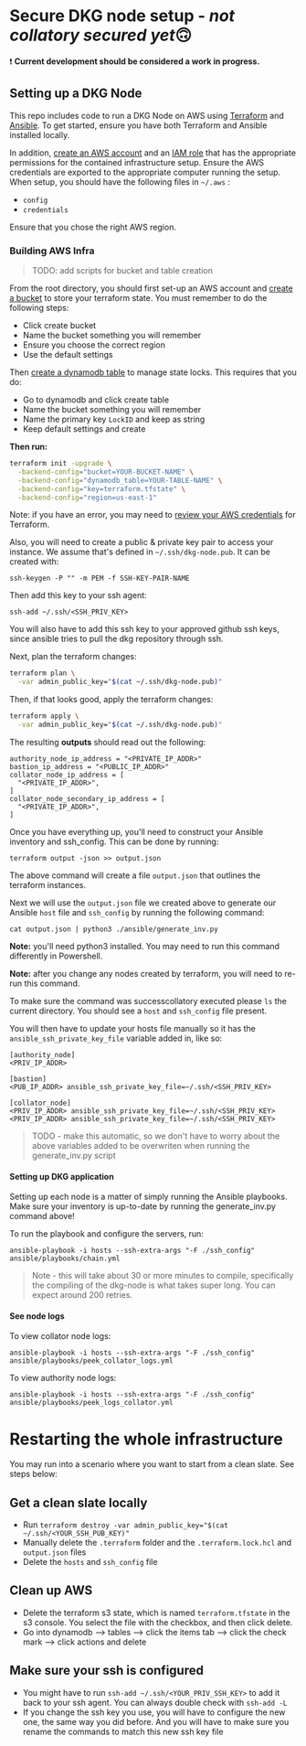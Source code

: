 # Secure DKG node setup - *not collatory secured yet*🙃

❗ **Current development should be considered a work in progress.**

## Setting up a DKG Node

This repo includes code to run a DKG Node on AWS using [Terraform](https://www.terraform.io/) and [Ansible](https://www.ansible.com/). To get started, ensure you have both Terraform and Ansible installed locally.

In addition, [create an AWS account](https://aws.amazon.com/premiumsupport/knowledge-center/create-and-activate-aws-account/) and an [IAM role](https://docs.aws.amazon.com/IAM/latest/UserGuide/id_roles_create.html) that has the appropriate permissions for the contained infrastructure setup. Ensure the AWS credentials are exported to the appropriate computer running the setup. When setup, you should have the following files in `~/.aws` :
- `config`
- `credentials`

Ensure that you chose the right AWS region.

### Building AWS Infra

> TODO: add scripts for bucket and table creation

From the root directory, you should first set-up an AWS account and [create a bucket](https://docs.aws.amazon.com/quickstarts/latest/s3backup/step-1-create-bucket.html) to store your terraform state. You must remember to do the following steps:
- Click create bucket 
- Name the bucket something you will remember
- Ensure you choose the correct region
- Use the default settings

Then [create a dynamodb table](https://docs.aws.amazon.com/amazondynamodb/latest/developerguide/getting-started-step-1.html) to manage state locks. This requires that you do:
- Go to dynamodb and click create table
- Name the bucket something you will remember
- Name the primary key `LockID` and keep as string
- Keep default settings and create

**Then run:**

```sh
terraform init -upgrade \
  -backend-config="bucket=YOUR-BUCKET-NAME" \
  -backend-config="dynamodb_table=YOUR-TABLE-NAME" \
  -backend-config="key=terraform.tfstate" \
  -backend-config="region=us-east-1"
```

Note: if you have an error, you may need to [review your AWS credentials](https://registry.terraform.io/providers/hashicorp/aws/latest/docs#authentication) for Terraform.


Also, you will need to create a public & private key pair to access your instance.
We assume that's defined in `~/.ssh/dkg-node.pub`. It can be created with:

```
ssh-keygen -P "" -m PEM -f SSH-KEY-PAIR-NAME
```

Then add this key to your ssh agent:

```
ssh-add ~/.ssh/<SSH_PRIV_KEY>
```

You will also have to add this ssh key to your approved github ssh keys, since ansible tries to pull
the dkg repository through ssh. 

Next, plan the terraform changes:

```sh
terraform plan \
  -var admin_public_key="$(cat ~/.ssh/dkg-node.pub)"
```

Then, if that looks good, apply the terraform changes:

```sh
terraform apply \
  -var admin_public_key="$(cat ~/.ssh/dkg-node.pub)"
```

The resulting **outputs** should read out the following:

```
authority_node_ip_address = "<PRIVATE_IP_ADDR>"
bastion_ip_address = "<PUBLIC_IP_ADDR>"
collator_node_ip_address = [
  "<PRIVATE_IP_ADDR>",
]
collator_node_secondary_ip_address = [
  "<PRIVATE_IP_ADDR>",
]
```

Once you have everything up, you'll need to construct your Ansible inventory and ssh_config. This can be done by running:

```
terraform output -json >> output.json
```

The above command will create a file `output.json` that outlines the terraform instances.

Next we will use the `output.json` file we created above to generate our Ansible `host` file and `ssh_config` by running the following command:

```
cat output.json | python3 ./ansible/generate_inv.py
```

**Note:** you'll need python3 installed. You may need to run this command differently in Powershell.

**Note:** after you change any nodes created by terraform, you will need to re-run this command.

To make sure the command was successcollatory executed please `ls` the current directory. You should see a `host` and `ssh_config` file present.

You will then have to update your hosts file manually so it has the `ansible_ssh_private_key_file` variable added in, like so:

```
[authority_node]
<PRIV_IP_ADDR>

[bastion]
<PUB_IP_ADDR> ansible_ssh_private_key_file=~/.ssh/<SSH_PRIV_KEY>

[collator_node]
<PRIV_IP_ADDR> ansible_ssh_private_key_file=~/.ssh/<SSH_PRIV_KEY>
<PRIV_IP_ADDR> ansible_ssh_private_key_file=~/.ssh/<SSH_PRIV_KEY>
```

> TODO - make this automatic, so we don't have to worry about the above variables added to be overwriten when running the generate_inv.py script

#### Setting up DKG application

Setting up each node is a matter of simply running the Ansible playbooks. Make sure your inventory is up-to-date by running the generate_inv.py command above!

To run the playbook and configure the servers, run:
```
ansible-playbook -i hosts --ssh-extra-args "-F ./ssh_config" ansible/playbooks/chain.yml
```
> Note - this will take about 30 or more minutes to compile, specifically the compiling of the dkg-node is what takes super long.
> You can expect around 200 retries. 

#### See node logs

To view collator node logs:
```
ansible-playbook -i hosts --ssh-extra-args "-F ./ssh_config" ansible/playbooks/peek_collator_logs.yml
```

To view authority node logs:
```
ansible-playbook -i hosts --ssh-extra-args "-F ./ssh_config" ansible/playbooks/peek_logs_collator.yml
```

# Restarting the whole infrastructure

You may run into a scenario where you want to start from a clean slate. See steps below:

## Get a clean slate locally
- Run `terraform destroy -var admin_public_key="$(cat ~/.ssh/<YOUR_SSH_PUB_KEY)"`
- Manually delete the `.terraform` folder and the `.terraform.lock.hcl` and `output.json` files
- Delete the `hosts` and `ssh_config` file

## Clean up AWS
- Delete the terraform s3 state, which is named `terraform.tfstate` in the s3 console. You select
  the file with the checkbox, and then click delete.
- Go into dynamodb --> tables --> click the items tab --> click the check mark --> click actions and delete


## Make sure your ssh is configured
- You might have to run `ssh-add ~/.ssh/<YOUR_PRIV_SSH_KEY>` to add it back to your ssh agent. You
  can always double check with `ssh-add -L`
- If you change the ssh key you use, you will have to configure the new one, the same way you did
  before. And you will have to make sure you rename the commands to match this new ssh key file